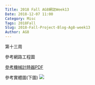 ```yaml
---
Title: 2018 Fall AG8網誌Week13
Date: 2018-12-07 11:00
Category: Misc
Tags: 2018Fall
Slug: 2018-Fall-Project-Blog-Ag8-week13
Author: AG8
---
```


第十三周

<!-- PELICAN_END_SUMMARY -->

參考網路工程圖

[參考機械計時器PDF](http://www.woodenclocks.co.uk/Clock1.pdf)

參考實體圖(下圖)
<image src="https://mdecadp2018.github.io/finalproject-ag8/images/S__14745610.jpg"></image>